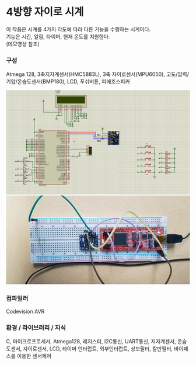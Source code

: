 # 4방향 자이로 시계

이 작품은 시계를 4가지 각도에 따라 다른 기능을 수행하는 시계이다.</br>
기능은 시간, 알람, 타이머, 현재 온도를 지원한다.</br>
(데모영상 참조)

### 구성

Atmega 128, 3축지자계센서(HMC5883L), 3축 자이로센서(MPU6050), 고도/압력/기압/온습도센서(BMP180), LCD, 푸쉬버튼, 피에조스피커</br>

![circuit_diagram](https://github.com/chuuuul/4way-gyro-clock/blob/master/gitData/circuit_diagram.jpg)
![hw](https://github.com/chuuuul/4way-gyro-clock/blob/master/gitData/product.png)

### 컴파일러
Codevision AVR

### 환경 / 라이브러리 / 지식
C, 마이크로프로세서, Atmega128, 레지스터, I2C통신, UART통신, 지자계센서, 온습도센서, 자이로센서, LCD, 타이머 인터럽트, 외부인터럽트, 상보필터, 칼만필터, 바이패스를 이용한 센서제어




